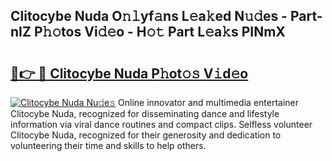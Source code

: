## Clitocybe Nuda O𝚗𝚕yf𝚊ns L𝚎a𝚔ed N𝚞𝚍es - Part-nIZ P𝚑𝚘tos Vi𝚍𝚎o - H𝚘𝚝 Part L𝚎a𝚔s PINmX

# <h2><a href="http://kf31x73.oniu.top/?m=Clitocybe+Nuda">🔗👉 🔴 Clitocybe Nuda P𝚑ot𝚘𝚜 V𝚒d𝚎o</a></h2>

[![Clitocybe Nuda Nu𝚍e𝚜](https://i.imgur.com/0qMVB7G.gif)](http://kf31x73.oniu.top/?m=Clitocybe+Nuda)
Online innovator and multimedia entertainer Clitocybe Nuda, recognized for disseminating dance and lifestyle information via viral dance routines and compact clips. Selfless volunteer Clitocybe Nuda, recognized for their generosity and dedication to volunteering their time and skills to help others.  
